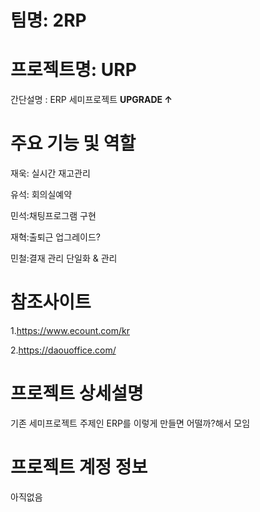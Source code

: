 # 팀명:  2RP

# 프로젝트명: URP  


간단설명 : ERP 세미프로젝트 **UPGRADE ↑** 

# 주요 기능 및 역할

재욱: 실시간 재고관리

유석: 회의실예약 

민석:채팅프로그램 구현

재혁:출퇴근 업그레이드?

민철:결재 관리 단일화 & 관리 

# 참조사이트

1.https://www.ecount.com/kr

2.https://daouoffice.com/

# 프로젝트 상세설명 

기존 세미프로젝트 주제인 ERP를 이렇게 만들면 어떨까?해서 모임

# 프로젝트 계정 정보

아직없음

